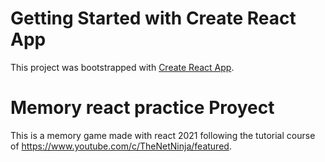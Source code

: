 # Getting Started with Create React App

This project was bootstrapped with [Create React App](https://github.com/facebook/create-react-app).

# Memory react practice Proyect

This is a memory game made with react 2021 following the tutorial course of https://www.youtube.com/c/TheNetNinja/featured.

